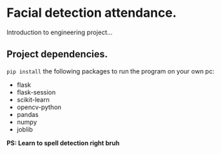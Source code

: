 # Facial detection attendance.
Introduction to engineering project...

## Project dependencies.
`pip install` the following packages to run the program on your own pc:
- flask
- flask-session
- scikit-learn
- opencv-python
- pandas
- numpy
- joblib
<b>
PS: Learn to spell detection right bruh
